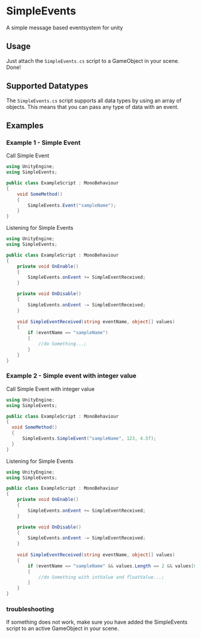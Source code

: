 # SimpleEvents
A simple message based eventsystem for unity

## Usage

Just attach the `SimpleEvents.cs` script to a GameObject in your scene. Done!

## Supported Datatypes
The `SimpleEvents.cs` script supports all data types by using an array of objects. This means that you can pass any type of data with an event.

## Examples

### Example 1 - Simple Event
Call Simple Event
```csharp
using UnityEngine;
using SimpleEvents;

public class ExampleScript : MonoBehaviour
{
    void SomeMethod()
    {
        SimpleEvents.Event("sampleName");
    }
}
```

Listening for Simple Events
```csharp
using UnityEngine;
using SimpleEvents;

public class ExampleScript : MonoBehaviour
{
    private void OnEnable()
    {
        SimpleEvents.onEvent += SimpleEventReceived;
    }

    private void OnDisable()
    {
        SimpleEvents.onEvent -= SimpleEventReceived;
    }
  
    void SimpleEventReceived(string eventName, object[] values) 
    {
        if (eventName == "sampleName")
        {
            //do Something...;
        }
    }
}
```

### Example 2 - Simple event with integer value
Call Simple Event with integer value
```csharp
using UnityEngine;
using SimpleEvents;

public class ExampleScript : MonoBehaviour
{
  void SomeMethod()
  {
      SimpleEvents.SimpleEvent("sampleName", 123, 4.5f);
  }
}
```

Listening for Simple Events

```csharp
using UnityEngine;
using SimpleEvents;

public class ExampleScript : MonoBehaviour
{
    private void OnEnable()
    {
        SimpleEvents.onEvent += SimpleEventReceived;
    }

    private void OnDisable()
    {
        SimpleEvents.onEvent -= SimpleEventReceived;
    }
  
    void SimpleEventReceived(string eventName, object[] values) 
    {
        if (eventName == "sampleName" && values.Length == 2 && values[0] is int intValue && values[1] is float floatValue)
        {
            //do Something with intValue and floatValue...;
        }
    }
}
```

### troubleshooting
If something does not work, make sure you have added the SimpleEvents script to an active GameObject in your scene.
